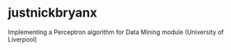 # justnickbryanx
Implementing a Perceptron algorithm for Data Mining module (University of Liverpool)
